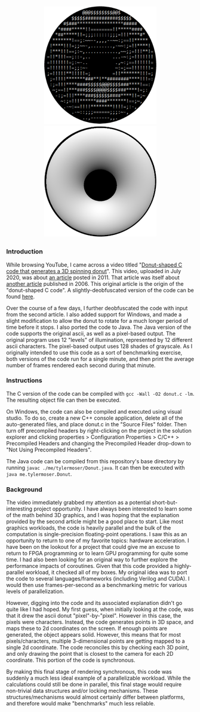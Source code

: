 <h1 align="center">
  <img src="https://github.com/TylerMoser/Donut/blob/master/donutAscii.png" alt="ASCII donut" width="300">
  <img src="https://github.com/TylerMoser/Donut/blob/master/donutPixel.png" alt="pixel donut" width="300">
</h1>

### Introduction
While browsing YouTube, I came across a video titled "[Donut-shaped C code that generates a 3D spinning donut](https://www.youtube.com/watch?v=DEqXNfs_HhY)". This video, uploaded in July 2020, was about [an article](https://www.a1k0n.net/2011/07/20/donut-math.html) posted in 2011. That article was itself about [another article](https://www.a1k0n.net/2006/09/15/obfuscated-c-donut.html) published in 2006. This original article is the origin of the "donut-shaped C code". A slightly-deobfuscated version of the code can be found [here](https://www.dropbox.com/s/79ga2m7p2bnj1ga/donut_deobfuscated.c?dl=0).

Over the course of a few days, I further deobfuscated the code with input from the second article. I also added support for Windows, and made a slight modification to allow the donut to rotate for a much longer period of time before it stops. I also ported the code to Java. The Java version of the code supports the original ascii, as well as a pixel-based output. The original program uses 12 "levels" of illumination, represented by 12 different ascii characters. The pixel-based output uses 128 shades of grayscale. As I originally intended to use this code as a sort of benchmarking exercise, both versions of the code run for a single minute, and then print the average number of frames rendered each second during that minute.

### Instructions
The C version of the code can be compiled with `gcc -Wall -O2 donut.c -lm`. The resulting object file can then be executed.

On Windows, the code can also be compiled and executed using visual studio. To do so, create a new C++ console application, delete all of the auto-generated files, and place donut.c in the "Source Files" folder. Then turn off precompiled headers by right-clicking on the project in the solution explorer and clicking properties > Configuration Properties > C/C++ > Precompiled Headers and changing the Precompiled Header drop-down to "Not Using Precompiled Headers".

The Java code can be compiled from this repository's base directory by running `javac ./me/tylermoser/Donut.java`. It can then be executed with `java me.tylermoser.Donut`.

### Background
The video immediately grabbed my attention as a potential short-but-interesting project opportunity. I have always been interested to learn some of the math behind 3D graphics, and I was hoping that the explanation provided by the second article might be a good place to start. Like most graphics workloads, the code is heavily parallel and the bulk of the computation is single-precision floating-point operations. I saw this as an opportunity to return to one of my favorite topics: hardware acceleration. I have been on the lookout for a project that could give me an excuse to return to FPGA programming or to learn GPU programming for quite some time. I had also been looking for an original way to further explore the performance impacts of coroutines. Given that this code provided a highly-parallel workload, it checked all of my boxes. My original idea was to port the code to several languages/frameworks (including Verilog and CUDA). I would then use frames-per-second as a benchmarking metric for various levels of parallelization.

However, digging into the code and its associated explanation didn't go quite like I had hoped. My first guess, when initially looking at the code, was that it drew the ascii donut "pixel"-by-"pixel". However in this case, the pixels were characters. Instead, the code generates points in 3D space, and maps these to 2d coordinates on the screen. If enough points are generated, the object appears solid. However, this means that for most pixels/characters, multiple 3-dimensional points are getting mapped to a single 2d coordinate. The code reconciles this by checking each 3D point, and only drawing the point that is closest to the camera for each 2D coordinate. This portion of the code is synchronous.

By making this final stage of rendering synchronous, this code was suddenly a much less ideal example of a parallelizable workload. While the calculations could still be done in parallel, this final stage would require non-trivial data structures and/or locking mechanisms. These structures/mechanisms would almost certainly differ between platforms, and therefore would make "benchmarks" much less reliable.
